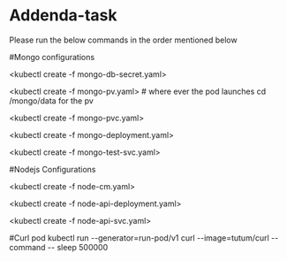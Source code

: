 # Addenda-task
Please run the below commands in the order mentioned below

#Mongo configurations

<kubectl create -f mongo-db-secret.yaml>
  
<kubectl create -f mongo-pv.yaml>  # where ever the pod launches cd /mongo/data for the pv 
  
<kubectl create -f mongo-pvc.yaml>
  
<kubectl create -f mongo-deployment.yaml>
  
<kubectl create -f mongo-test-svc.yaml>


#Nodejs Configurations

<kubectl create -f node-cm.yaml>
  
<kubectl create -f node-api-deployment.yaml>
  
<kubectl create -f node-api-svc.yaml>


#Curl pod
kubectl run --generator=run-pod/v1 curl --image=tutum/curl --command -- sleep 500000

